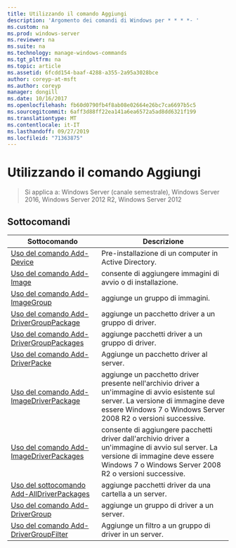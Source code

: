 ```yaml
---
title: Utilizzando il comando Aggiungi
description: 'Argomento dei comandi di Windows per * * * *- '
ms.custom: na
ms.prod: windows-server
ms.reviewer: na
ms.suite: na
ms.technology: manage-windows-commands
ms.tgt_pltfrm: na
ms.topic: article
ms.assetid: 6fcdd154-baaf-4288-a355-2a95a3028bce
author: coreyp-at-msft
ms.author: coreyp
manager: dongill
ms.date: 10/16/2017
ms.openlocfilehash: fb60d0790fb4f8ab08e02664e26bc7ca6697b5c5
ms.sourcegitcommit: 6aff3d88ff22ea141a6ea6572a5ad8dd6321f199
ms.translationtype: MT
ms.contentlocale: it-IT
ms.lasthandoff: 09/27/2019
ms.locfileid: "71363875"
---
```

# <a name="using-the-add-command"></a>Utilizzando il comando Aggiungi

>Si applica a: Windows Server (canale semestrale), Windows Server 2016, Windows Server 2012 R2, Windows Server 2012

## <a name="subcommands"></a>Sottocomandi
|Sottocomando|Descrizione|
|-------|--------|
|[Uso del comando Add-Device](using-the-add-device-command.md)|Pre-installazione di un computer in Active Directory.|
|[Uso del comando Add-Image](using-the-add-image-command.md)|consente di aggiungere immagini di avvio o di installazione.|
|[Uso del comando Add-ImageGroup](using-the-add-imagegroup-command.md)|aggiunge un gruppo di immagini.|
|[Uso del comando Add-DriverGroupPackage](using-the-add-drivergrouppackage-command.md)|aggiunge un pacchetto driver a un gruppo di driver.|
|[Uso del comando Add-DriverGroupPackages](using-the-add-drivergrouppackages-command.md)|aggiunge pacchetti driver a un gruppo di driver.|
|[Uso del comando Add-DriverPacke](using-the-add-driverpackage-command.md)|Aggiunge un pacchetto driver al server.|
|[Uso del comando Add-ImageDriverPackage](using-the-add-imagedriverpackage-command.md)|aggiunge un pacchetto driver presente nell'archivio driver a un'immagine di avvio esistente sul server. La versione di immagine deve essere Windows 7 o Windows Server 2008 R2 o versioni successive.|
|[Uso del comando Add-ImageDriverPackages](using-the-add-imagedriverpackages-command.md)|consente di aggiungere pacchetti driver dall'archivio driver a un'immagine di avvio sul server. La versione di immagine deve essere Windows 7 o Windows Server 2008 R2 o versioni successive.|
|[Uso del sottocomando Add-AllDriverPackages](using-the-add-alldriverpackages-subcommand.md)|aggiunge pacchetti driver da una cartella a un server.|
|[Uso del comando Add-DriverGroup](using-the-add-drivergroup-command.md)|aggiunge un gruppo di driver a un server.|
|[Uso del comando Add-DriverGroupFilter](using-the-add-drivergroupfilter-command.md)|Aggiunge un filtro a un gruppo di driver in un server.|
